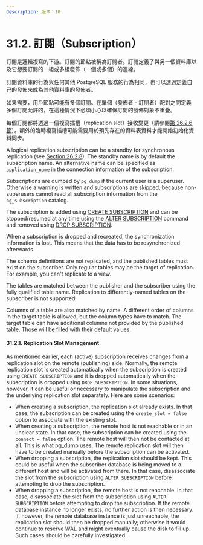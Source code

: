 ```yaml
---
description: 版本：10
---
```


# 31.2. 訂閱（Subscription）

訂閱是邏輯複寫的下游。訂閱的節點被稱為訂閱者。訂閱定義了與另一個資料庫以及它想要訂閱的一組或多組發佈（一個或多個）的連線。

訂閱資料庫的行為與任何其他 PostgreSQL 服務的行為相同，也可以透過定義自己的發佈來成為其他資料庫的發佈者。

如果需要，用戶節點可能有多個訂閱。在單個（發佈者 - 訂閱者）配對之間定義多個訂閱允許的，在這種情況下必須小心以確保訂閱的發佈對象不重疊。

每個訂閱都將透過一個複寫插槽（replication slot）接收變更（請參閱[第 26.2.6 節](../high-availability-load-balancing-and-replication/26.2.-log-shipping-standby-servers.md)）。額外的臨時複寫插槽可能需要用於預先存在的資料表資料才能開始初始化資料同步。

A logical replication subscription can be a standby for synchronous replication \(see [Section 26.2.8](https://www.postgresql.org/docs/10/static/warm-standby.html#SYNCHRONOUS-REPLICATION)\). The standby name is by default the subscription name. An alternative name can be specified as `application_name` in the connection information of the subscription.

Subscriptions are dumped by `pg_dump` if the current user is a superuser. Otherwise a warning is written and subscriptions are skipped, because non-superusers cannot read all subscription information from the `pg_subscription` catalog.

The subscription is added using [CREATE SUBSCRIPTION](https://www.postgresql.org/docs/10/static/sql-createsubscription.html) and can be stopped/resumed at any time using the [ALTER SUBSCRIPTION](https://www.postgresql.org/docs/10/static/sql-altersubscription.html) command and removed using [DROP SUBSCRIPTION](https://www.postgresql.org/docs/10/static/sql-dropsubscription.html).

When a subscription is dropped and recreated, the synchronization information is lost. This means that the data has to be resynchronized afterwards.

The schema definitions are not replicated, and the published tables must exist on the subscriber. Only regular tables may be the target of replication. For example, you can't replicate to a view.

The tables are matched between the publisher and the subscriber using the fully qualified table name. Replication to differently-named tables on the subscriber is not supported.

Columns of a table are also matched by name. A different order of columns in the target table is allowed, but the column types have to match. The target table can have additional columns not provided by the published table. Those will be filled with their default values.

#### 31.2.1. Replication Slot Management

As mentioned earlier, each \(active\) subscription receives changes from a replication slot on the remote \(publishing\) side. Normally, the remote replication slot is created automatically when the subscription is created using `CREATE SUBSCRIPTION` and it is dropped automatically when the subscription is dropped using `DROP SUBSCRIPTION`. In some situations, however, it can be useful or necessary to manipulate the subscription and the underlying replication slot separately. Here are some scenarios:

* When creating a subscription, the replication slot already exists. In that case, the subscription can be created using the `create_slot = false` option to associate with the existing slot.
* When creating a subscription, the remote host is not reachable or in an unclear state. In that case, the subscription can be created using the `connect = false` option. The remote host will then not be contacted at all. This is what pg\_dump uses. The remote replication slot will then have to be created manually before the subscription can be activated.
* When dropping a subscription, the replication slot should be kept. This could be useful when the subscriber database is being moved to a different host and will be activated from there. In that case, disassociate the slot from the subscription using `ALTER SUBSCRIPTION` before attempting to drop the subscription.
* When dropping a subscription, the remote host is not reachable. In that case, disassociate the slot from the subscription using `ALTER SUBSCRIPTION` before attempting to drop the subscription. If the remote database instance no longer exists, no further action is then necessary. If, however, the remote database instance is just unreachable, the replication slot should then be dropped manually; otherwise it would continue to reserve WAL and might eventually cause the disk to fill up. Such cases should be carefully investigated.

